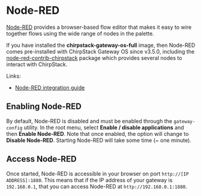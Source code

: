 # Node-RED

[Node-RED](https://nodered.org/) provides a browser-based flow editor that makes
it easy to wire together flows using the wide range of nodes in the palette.

If you have installed the **chirpstack-gateway-os-full** image, then Node-RED
comes pre-installed with ChirpStack Gateway OS since v3.5.0, including the
[node-red-contrib-chirpstack](https://github.com/brocaar/node-red-contrib-chirpstack/)
package which provides several nodes to interact with ChirpStack.

Links:

* [Node-RED integration guide](../../guides/node-red-integration.md)

## Enabling Node-RED

By default, Node-RED is disabled and must be enabled through the `gateway-config`
utility. In the root menu, select **Enable / disable applications** and then
**Enable Node-RED**. Note that once enabled, the option will change to
**Disable Node-RED**. Starting Node-RED will take some time (~ one minute).

## Access Node-RED

Once started, Node-RED is accessible in your browser on port
`http://[IP ADDRESS]:1880`. This means that if the IP address of your gateway
is `192.168.0.1`, that you can access Node-RED at `http://192.168.0.1:1880`.

